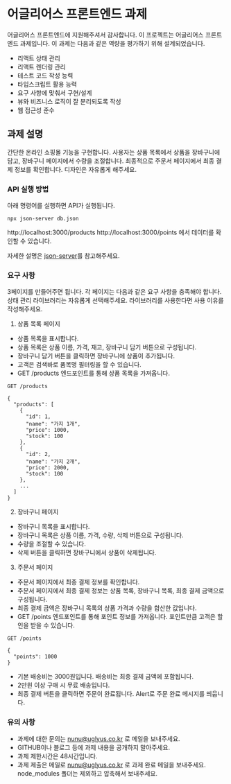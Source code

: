 # 어글리어스 프론트엔드 과제

어글리어스 프론트엔드에 지원해주셔서 감사합니다.
이 프로젝트는 어글리어스 프론트엔드 과제입니다.
이 과제는 다음과 같은 역량을 평가하기 위해 설계되었습니다.

- 리액트 상태 관리
- 리액트 렌더링 관리
- 테스트 코드 작성 능력
- 타입스크립트 활용 능력
- 요구 사항에 맞춰서 구현/설계
- 뷰와 비즈니스 로직이 잘 분리되도록 작성
- 웹 접근성 준수

## 과제 설명

간단한 온라인 쇼핑몰 기능을 구현합니다.
사용자는 상품 목록에서 상품을 장바구니에 담고, 장바구니 페이지에서 수량을 조절합니다.
최종적으로 주문서 페이지에서 최종 결제 정보를 확인합니다.
디자인은 자유롭게 해주세요.

### API 실행 방법

아래 명령어를 실행하면 API가 실행됩니다.

```
npx json-server db.json
```

http://localhost:3000/products
http://localhost:3000/points
에서 데이터를 확인할 수 있습니다.

자세한 설명은 [json-server](https://www.npmjs.com/package/json-server)를 참고해주세요.

### 요구 사항

3페이지를 만들어주면 됩니다. 각 페이지는 다음과 같은 요구 사항을 충족해야 합니다.
상태 관리 라이브러리는 자유롭게 선택해주세요. 라이브러리를 사용한다면 사용 이유를 작성해주세요.

1. 상품 목록 페이지

- 상품 목록을 표시합니다.
- 상품 목록은 상품 이름, 가격, 재고, 장바구니 담기 버튼으로 구성됩니다.
- 장바구니 담기 버튼을 클릭하면 장바구니에 상품이 추가됩니다.
- 고객은 검색바로 품목명 필터링을 할 수 있습니다.
- GET /products 엔드포인트를 통해 상품 목록을 가져옵니다.

```
GET /products

{
  "products": [
    {
      "id": 1,
      "name": "가지 1개",
      "price": 1000,
      "stock": 100
    },
    {
      "id": 2,
      "name": "가지 2개",
      "price": 2000,
      "stock": 100
    },
    ...
  ]
}
```

2. 장바구니 페이지

- 장바구니 목록을 표시합니다.
- 장바구니 목록은 상품 이름, 가격, 수량, 삭제 버튼으로 구성됩니다.
- 수량을 조절할 수 있습니다.
- 삭제 버튼을 클릭하면 장바구니에서 상품이 삭제됩니다.

3. 주문서 페이지

- 주문서 페이지에서 최종 결제 정보를 확인합니다.
- 주문서 페이지에서 최종 결제 정보는 상품 목록, 장바구니 목록, 최종 결제 금액으로 구성됩니다.
- 최종 결제 금액은 장바구니 목록의 상품 가격과 수량을 합산한 값입니다.
- GET /points 엔드포인트를 통해 포인트 정보를 가져옵니다. 포인트만큼 고객은 할인을 받을 수 있습니다.

```
GET /points

{
  "points": 1000
}
```

- 기본 배송비는 3000원입니다. 배송비는 최종 결제 금액에 포함됩니다.
- 2만원 이상 구매 시 무료 배송입니다.
- 최종 결제 버튼을 클릭하면 주문이 완료됩니다. Alert로 주문 완료 메시지를 띄웁니다.

### 유의 사항

- 과제에 대한 문의는 nunu@uglyus.co.kr 로 메일을 보내주세요.
- GITHUB이나 블로그 등에 과제 내용을 공개하지 말아주세요.
- 과제 제한시간은 48시간입니다.
- 과제 제출은 메일로 nunu@uglyus.co.kr 로 과제 완료 메일을 보내주세요. node_modules 폴더는 제외하고 압축해서 보내주세요.
